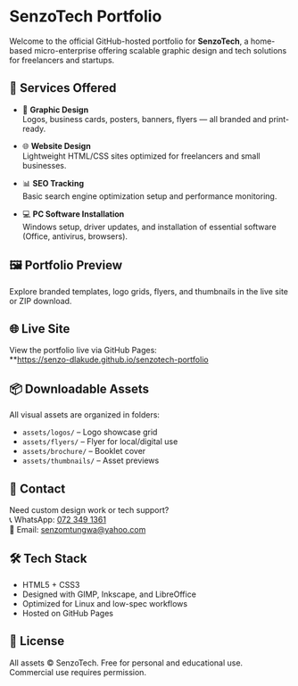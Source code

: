 # SenzoTech Portfolio

Welcome to the official GitHub-hosted portfolio for **SenzoTech**, a home-based micro-enterprise offering scalable graphic design and tech solutions for freelancers and startups.

## 💼 Services Offered

- 🎨 **Graphic Design**  
  Logos, business cards, posters, banners, flyers — all branded and print-ready.

- 🌐 **Website Design**  
  Lightweight HTML/CSS sites optimized for freelancers and small businesses.

- 📊 **SEO Tracking**  
  Basic search engine optimization setup and performance monitoring.

- 💻 **PC Software Installation**  
  Windows setup, driver updates, and installation of essential software (Office, antivirus, browsers).

## 🖼️ Portfolio Preview

Explore branded templates, logo grids, flyers, and thumbnails in the live site or ZIP download.

## 🌐 Live Site

View the portfolio live via GitHub Pages:  
**https://senzo-dlakude.github.io/senzotech-portfolio

## 📦 Downloadable Assets

All visual assets are organized in folders:
- `assets/logos/` – Logo showcase grid  
- `assets/flyers/` – Flyer for local/digital use  
- `assets/brochure/` – Booklet cover  
- `assets/thumbnails/` – Asset previews

## 📱 Contact

Need custom design work or tech support?  
📞 WhatsApp: [072 349 1361](https://wa.me/27723491361)  
📧 Email: senzomtungwa@yahoo.com

## 🛠️ Tech Stack

- HTML5 + CSS3  
- Designed with GIMP, Inkscape, and LibreOffice  
- Optimized for Linux and low-spec workflows  
- Hosted on GitHub Pages

## 🧰 License

All assets © SenzoTech. Free for personal and educational use.  
Commercial use requires permission.

